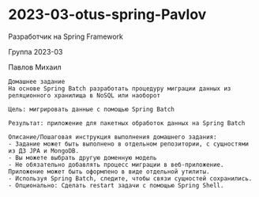 # 2023-03-otus-spring-Pavlov

Разработчик на Spring Framework

Группа 2023-03

Павлов Михаил

    Домашнее задание
    На основе Spring Batch разработать процедуру миграции данных из реляционного хранилища в NoSQL или наоборот

    Цель: мигрировать данные с помощью Spring Batch

    Результат: приложение для пакетных обработок данных на Spring Batch

    Описание/Пошаговая инструкция выполнения домашнего задания:
    - Задание может быть выполнено в отдельном репозитории, с сущностями из ДЗ JPA и MongoDB.
    - Вы можете выбрать другую доменную модель
    - Не обязательно добавлять процесс миграции в веб-приложение. Приложение может быть оформлено в виде отдельной утилиты.
    - Используя Spring Batch, следите, чтобы связи сущностей сохранились.
    - Опционально: Сделать restart задачи с помощью Spring Shell.